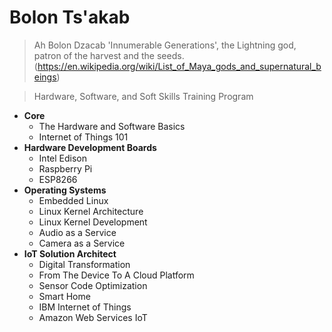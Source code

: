 # Bolon Ts'akab

> Ah Bolon Dzacab 'Innumerable Generations', the Lightning god, patron of the harvest and the seeds. (https://en.wikipedia.org/wiki/List_of_Maya_gods_and_supernatural_beings)

> Hardware, Software, and Soft Skills Training Program

- __Core__
  - The Hardware and Software Basics
  - Internet of Things 101
- __Hardware Development Boards__
  - Intel Edison
  - Raspberry Pi
  - ESP8266
- __Operating Systems__
  - Embedded Linux
  - Linux Kernel Architecture
  - Linux Kernel Development
  - Audio as a Service
  - Camera as a Service
- __IoT Solution Architect__
  - Digital Transformation
  - From The Device To A Cloud Platform
  - Sensor Code Optimization
  - Smart Home
  - IBM Internet of Things
  - Amazon Web Services IoT
